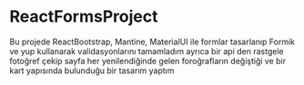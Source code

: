 # ReactFormsProject
Bu projede ReactBootstrap, Mantine, MaterialUI ile formlar tasarlanıp Formik ve yup kullanarak validasyonlarını tamamladım
ayrıca bir api den rastgele fotoğref çekip sayfa her yenilendiğinde gelen foroğrafların değiştiği ve bir kart yapısında bulunduğu 
bir tasarım yaptım 
